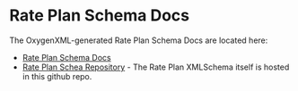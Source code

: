 # Rate Plan Schema Docs

The OxygenXML-generated Rate Plan Schema Docs are located here:

* [Rate Plan Schema Docs](https://flux-tailor.github.io/rate-plan-documentation/_static/rate_plan_schema_docs/rate_plan_main.html)
* [Rate Plan Schea Repository](https://github.com/Flux-Tailor/rate-plan-schema) - The Rate Plan XMLSchema itself is hosted in this github repo. 
